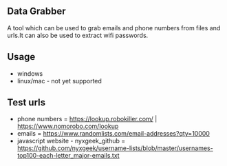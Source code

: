 ## Data Grabber

A tool which can be used to grab emails and phone numbers from files and urls.It can also be used to extract wifi passwords.

## Usage
* windows
* linux/mac - not yet supported

## Test urls

* phone numbers = https://lookup.robokiller.com/ | https://www.nomorobo.com/lookup
* emails = https://www.randomlists.com/email-addresses?qty=10000
* javascript website - nyxgeek_github = https://github.com/nyxgeek/username-lists/blob/master/usernames-top100-each-letter_major-emails.txt
